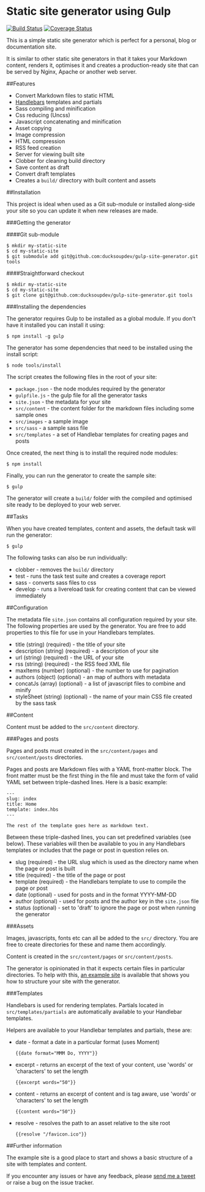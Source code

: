 # Static site generator using Gulp

[![Build Status](https://travis-ci.org/ducksoupdev/gulp-site-generator.svg?branch=master)](https://travis-ci.org/ducksoupdev/gulp-site-generator)
[![Coverage Status](https://coveralls.io/repos/ducksoupdev/gulp-site-generator/badge.svg?branch=master)](https://coveralls.io/r/ducksoupdev/gulp-site-generator?branch=master)

This is a simple static site generator which is perfect for a personal, blog or documentation site.

It is similar to other static site generators in that it takes your Markdown content, renders it, optimises it and creates a production-ready site that can be served by Nginx, Apache or another web server.

##Features

* Convert Markdown files to static HTML
* [Handlebars](http://handlebarsjs.com) templates and partials
* Sass compiling and minification
* Css reducing (Uncss)
* Javascript concatenating and minification
* Asset copying
* Image compression
* HTML compression
* RSS feed creation
* Server for viewing built site
* Clobber for cleaning build directory
* Save content as draft
* Convert draft templates
* Creates a `build/` directory with built content and assets

##Installation

This project is ideal when used as a Git sub-module or installed along-side your site so you can update it when new releases are made.

###Getting the generator

####Git sub-module

    $ mkdir my-static-site
    $ cd my-static-site
    $ git submodule add git@github.com:ducksoupdev/gulp-site-generator.git tools

####Straightforward checkout

    $ mkdir my-static-site
    $ cd my-static-site
    $ git clone git@github.com:ducksoupdev/gulp-site-generator.git tools

###Installing the dependencies

The generator requires Gulp to be installed as a global module. If you don't have it installed you can install it using:

    $ npm install -g gulp

The generator has some dependencies that need to be installed using the install script:

    $ node tools/install

The script creates the following files in the root of your site:

* `package.json` - the node modules required by the generator
* `gulpfile.js` - the gulp file for all the generator tasks
* `site.json` - the metadata for your site
* `src/content` - the content folder for the markdown files including some sample ones
* `src/images` - a sample image
* `src/sass` - a sample sass file
* `src/templates` - a set of Handlebar templates for creating pages and posts

Once created, the next thing is to install the required node modules:

    $ npm install

Finally, you can run the generator to create the sample site:

    $ gulp

The generator will create a `build/` folder with the compiled and optimised site ready to be deployed to your web server.

##Tasks

When you have created templates, content and assets, the default task will run the generator:

    $ gulp

The following tasks can also be run individually:

* clobber - removes the `build/` directory
* test - runs the task test suite and creates a coverage report
* sass - converts sass files to css
* develop - runs a livereload task for creating content that can be viewed immediately

##Configuration

The metadata file `site.json` contains all configuration required by your site. The following properties are used by the generator.
You are free to add properties to this file for use in your Handlebars templates.

* title (string) (required) - the title of your site
* description (string) (required) - a description of your site
* url (string) (required) - the URL of your site
* rss (string) (required) - the RSS feed XML file
* maxItems (number) (optional) - the number to use for pagination
* authors (object) (optional) - an map of authors with metadata
* concatJs (array) (optional) - a list of javascript files to combine and minify
* styleSheet (string) (optional) - the name of your main CSS file created by the sass task

##Content

Content must be added to the `src/content` directory.

###Pages and posts

Pages and posts must created in the `src/content/pages` and `src/content/posts` directories.

Pages and posts are Markdown files with a YAML front-matter block. The front matter must be the first thing in the file and must take the form of valid YAML set between triple-dashed lines. Here is a basic example:

    ---
    slug: index
    title: Home
    template: index.hbs
    ---

    The rest of the template goes here as markdown text.

Between these triple-dashed lines, you can set predefined variables (see below). These variables will then be available to you in any Handlebars templates or includes that the page or post in question relies on.

* slug (required) - the URL slug which is used as the directory name when the page or post is built
* title (required) - the title of the page or post
* template (required) - the Handlebars template to use to compile the page or post
* date (optional) - used for posts and in the format YYYY-MM-DD
* author (optional) - used for posts and the author key in the `site.json` file
* status (optional) - set to 'draft' to ignore the page or post when running the generator

###Assets

Images, javascripts, fonts etc can all be added to the `src/` directory. You are free to create directories for these and name them accordingly.

Content is created in the `src/content/pages` or `src/content/posts`.

The generator is opinionated in that it expects certain files in particular directories.
To help with this, [an example site](https://github.com/ducksoupdev/gulp-site-generator-example) is available that shows you how to structure your site with the generator.

###Templates

Handlebars is used for rendering templates. Partials located in `src/templates/partials` are automatically available to your Handlebar templates.

Helpers are available to your Handlebar templates and partials, these are:

* date - format a date in a particular format (uses Moment)

    `{{date format="MMM Do, YYYY"}}`

* excerpt - returns an excerpt of the text of your content, use 'words' or 'characters' to set the length

    `{{excerpt words="50"}}`

* content - returns an excerpt of content and is tag aware, use 'words' or 'characters' to set the length

    `{{content words="50"}}`

* resolve - resolves the path to an asset relative to the site root

    `{{resolve "/favicon.ico"}}`

##Further information

The example site is a good place to start and shows a basic structure of a site with templates and content.

If you encounter any issues or have any feedback, please [send me a tweet](http://twitter.com/ducksoupdev) or raise a bug on the issue tracker.